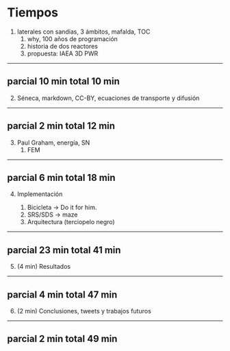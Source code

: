 # Tiempos
 
 1. laterales con sandías, 3 ámbitos, mafalda, TOC
    1. why, 100 años de programación
    2. historia de dos reactores
    3. propuesta: IAEA 3D PWR
    
---
parcial 10 min
total   10 min
---    
    
 2. Séneca, markdown, CC-BY, ecuaciones de transporte y difusión
 
---
parcial 2 min
total  12 min
--- 
 
 3. Paul Graham, energía, SN
    1. FEM

---
parcial 6 min
total  18 min
---
        
 4. Implementación
 
    1. Bicicleta -> Do it for him.
    2. SRS/SDS -> maze
    3. Arquitectura (terciopelo negro)
    
---
parcial 23 min
total 41 min
---    
    
 5. (4 min) Resultados
     
---
parcial 4 min
total  47 min
---
    
 6. (2 min) Conclusiones, tweets y trabajos futuros
 
---
parcial 2 min
total  49 min
---
